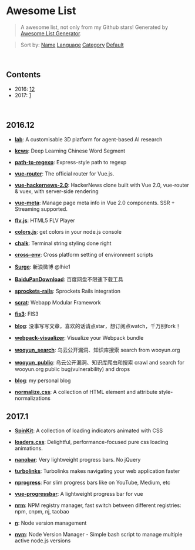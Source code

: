 # Awesome List

> A awesome list, not only from my Github stars! Generated by [Awesome List Generator](https://github.com/ttionya/Awesome-List-Generator).

> Sort by: [Name](https://github.com/ttionya/AwesomeList/blob/master/README-NAME.md) [Language](https://github.com/ttionya/AwesomeList/blob/master/README-LANGUAGE.md) [Category](https://github.com/ttionya/AwesomeList/blob/master/README-CATEGORY.md) [Default](https://github.com/ttionya/AwesomeList/blob/master/README-DEFAULT.md) 

<br>

## Contents 

- 2016: [12](#201612)   
- 2017: [1](#20171)   


<br>

## 2016.12

- [**lab**](https://github.com/deepmind/lab): A customisable 3D platform for agent-based AI research  


- [**kcws**](https://github.com/koth/kcws): Deep Learning Chinese Word Segment   


- [**path-to-regexp**](https://github.com/pillarjs/path-to-regexp): Express-style path to regexp  


- [**vue-router**](https://github.com/vuejs/vue-router): The official router for Vue.js.  


- [**vue-hackernews-2.0**](https://github.com/vuejs/vue-hackernews-2.0): HackerNews clone built with Vue 2.0, vue-router & vuex, with server-side rendering  


- [**vue-meta**](https://github.com/declandewet/vue-meta): Manage page meta info in Vue 2.0 components. SSR + Streaming supported.  


- [**flv.js**](https://github.com/Bilibili/flv.js): HTML5 FLV Player  


- [**colors.js**](https://github.com/Marak/colors.js): get colors in your node.js console  


- [**chalk**](https://github.com/chalk/chalk): Terminal string styling done right  


- [**cross-env**](https://github.com/kentcdodds/cross-env): Cross platform setting of environment scripts  


- [**Surge**](https://github.com/lhie1/Surge): 新浪微博 @lhie1  


- [**BaiduPanDownload**](https://github.com/Mrs4s/BaiduPanDownload): 百度网盘不限速下载工具  


- [**sprockets-rails**](https://github.com/rails/sprockets-rails): Sprockets Rails integration  


- [**scrat**](https://github.com/scrat-team/scrat): Webapp Modular Framework  


- [**fis3**](https://github.com/fex-team/fis3): FIS3  


- [**blog**](https://github.com/fouber/blog): 没事写写文章，喜欢的话请点star，想订阅点watch，千万别fork！  


- [**webpack-visualizer**](https://github.com/chrisbateman/webpack-visualizer): Visualize your Webpack bundle  


- [**wooyun_search**](https://github.com/grt1st/wooyun_search): 乌云公开漏洞、知识库搜索 search from wooyun.org  


- [**wooyun_public**](https://github.com/hanc00l/wooyun_public): 乌云公开漏洞、知识库爬虫和搜索   crawl and search for wooyun.org public bug(vulnerability) and drops  


- [**blog**](https://github.com/xufei/blog): my personal blog  


- [**normalize.css**](https://github.com/necolas/normalize.css): A collection of HTML element and attribute style-normalizations  


## 2017.1

- [**SpinKit**](https://github.com/tobiasahlin/SpinKit): A collection of loading indicators animated with CSS  


- [**loaders.css**](https://github.com/ConnorAtherton/loaders.css): Delightful, performance-focused pure css loading animations.  


- [**nanobar**](https://github.com/jacoborus/nanobar): Very lightweight progress bars. No jQuery  


- [**turbolinks**](https://github.com/turbolinks/turbolinks): Turbolinks makes navigating your web application faster  


- [**nprogress**](https://github.com/rstacruz/nprogress): For slim progress bars like on YouTube, Medium, etc  


- [**vue-progressbar**](https://github.com/hilongjw/vue-progressbar): A lightweight progress bar for vue  


- [**nrm**](https://github.com/Pana/nrm): NPM registry manager, fast switch between different registries: npm, cnpm, nj, taobao  


- [**n**](https://github.com/tj/n): Node version management  


- [**nvm**](https://github.com/creationix/nvm): Node Version Manager - Simple bash script to manage multiple active node.js versions  


